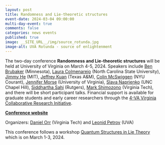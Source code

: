 ```yaml
---
layout: post
title: Randomness and Lie-theoretic structures
event-date: 2024-03-04 09:00:00
multi-day-event: true
comments: false
categories: news events
published: true
image: __SITE_URL__/img/source_rotunda.jpg
image-alt: UVA Rotunda - source of enlightenment
---
```


The two-day conference <b>Randomness and Lie-theoretic structures</b> will be held at University of Virginia on March 4-5, 2024. Speakers include <a href="https://www-users.cse.umn.edu/~brubaker/">Ben Brubaker</a> (Minnesota), <a href="https://math.sciences.ncsu.edu/people/lcolmen/">Laura Colmenarejo</a> (North Carolina State University), <a href="https://he-jimmy.github.io/">Jimmy He</a> (MIT), <a href="https://people.tamu.edu/~jkuan//">Jeffrey Kuan</a> (Texas A&amp;M), <a href="https://cosmc.net/">Colin McSwiggen</a> (NYU Courant), <a href="https://morsej123.github.io/">Jennifer Morse</a> (University of Virginia), <a href="https://naprienko.com/">Slava Naprienko</a> (UNC Chapel Hill), <a href="https://sites.math.rutgers.edu/~sahi/">Siddhartha Sahi</a> (Rutgers), <a href="https://math.vt.edu/people/faculty/shimozono-mark.html">Mark Shimozono</a> (Virginia Tech), and there will be short participant talks. Financial support is available for graduate students and early career researchers through the <a href="https://4-va.org/4-initiatives/collaborative-research/">4-VA Virginia Collaborative Research Initiative</a>. 

<b><a href="{{site.url}}/random-lie-2024/">Conference website</a></b>

Organizers: [Daniel Orr](https://personal.math.vt.edu/dorr/) (Virginia Tech) and [Leonid Petrov](https://lpetrov.cc) (UVA)

This conference follows a workshop [Quantum Structures in Lie Theory]({{site.url}}/ims/workshop-spring-2024/) which is on March 1-3, 2024.
